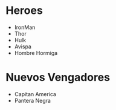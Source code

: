 <h1>Heroes</h1>
<ul>
    <li>IronMan</li>
    <li>Thor</li>
    <li>Hulk</li>
    <li>Avispa</li>
    <li>Hombre Hormiga</li>
</ul>

<h1>Nuevos Vengadores</h1>
<ul>
<li>Capitan America</li>
<li>Pantera Negra</li>
</ul>